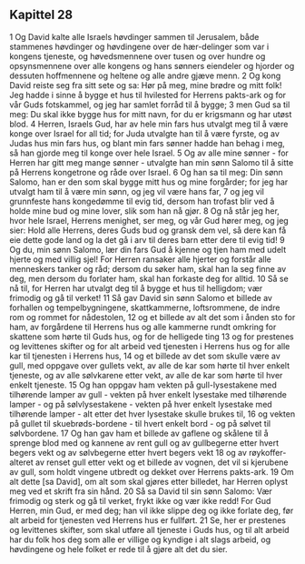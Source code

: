 ## Kapittel 28

1 Og David kalte alle Israels høvdinger sammen til Jerusalem, både stammenes høvdinger og høvdingene over de hær-delinger som var i kongens tjeneste, og høvedsmennene over tusen og over hundre og opsynsmennene over alle kongens og hans sønners eiendeler og hjorder og dessuten hoffmennene og heltene og alle andre gjæve menn.
2 Og kong David reiste seg fra sitt sete og sa: Hør på meg, mine brødre og mitt folk! Jeg hadde i sinne å bygge et hus til hvilested for Herrens pakts-ark og for vår Guds fotskammel, og jeg har samlet forråd til å bygge;
3 men Gud sa til meg: Du skal ikke bygge hus for mitt navn, for du er krigsmann og har utøst blod.
4 Herren, Israels Gud, har av hele min fars hus utvalgt meg til å være konge over Israel for all tid; for Juda utvalgte han til å være fyrste, og av Judas hus min fars hus, og blant min fars sønner hadde han behag i meg, så han gjorde meg til konge over hele Israel.
5 Og av alle mine sønner - for Herren har gitt meg mange sønner - utvalgte han min sønn Salomo til å sitte på Herrens kongetrone og råde over Israel.
6 Og han sa til meg: Din sønn Salomo, han er den som skal bygge mitt hus og mine forgårder; for jeg har utvalgt ham til å være min sønn, og jeg vil være hans far,
7 og jeg vil grunnfeste hans kongedømme til evig tid, dersom han trofast blir ved å holde mine bud og mine lover, slik som han nå gjør.
8 Og nå står jeg her, hvor hele Israel, Herrens menighet, ser meg, og vår Gud hører meg, og jeg sier: Hold alle Herrens, deres Guds bud og gransk dem vel, så dere kan få eie dette gode land og la det gå i arv til deres barn etter dere til evig tid!
9 Og du, min sønn Salomo, lær din fars Gud å kjenne og tjen ham med udelt hjerte og med villig sjel! For Herren ransaker alle hjerter og forstår alle menneskers tanker og råd; dersom du søker ham, skal han la seg finne av deg, men dersom du forlater ham, skal han forkaste deg for alltid.
10 Så se nå til, for Herren har utvalgt deg til å bygge et hus til helligdom; vær frimodig og gå til verket!
11 Så gav David sin sønn Salomo et billede av forhallen og tempelbygningene, skattkammerne, loftsrommene, de indre rom og rommet for nådestolen,
12 og et billede av alt det som i ånden sto for ham, av forgårdene til Herrens hus og alle kammerne rundt omkring for skattene som hørte til Guds hus, og for de helligede ting
13 og for prestenes og levittenes skifter og for alt arbeid ved tjenesten i Herrens hus og for alle kar til tjenesten i Herrens hus,
14 og et billede av det som skulle være av gull, med oppgave over gullets vekt, av alle de kar som hørte til hver enkelt tjeneste, og av alle sølvkarene etter vekt, av alle de kar som hørte til hver enkelt tjeneste.
15 Og han oppgav ham vekten på gull-lysestakene med tilhørende lamper av gull - vekten på hver enkelt lysestake med tilhørende lamper - og på sølvlysestakene - vekten på hver enkelt lysestake med tilhørende lamper - alt etter det hver lysestake skulle brukes til,
16 og vekten på gullet til skuebrøds-bordene - til hvert enkelt bord - og på sølvet til sølvbordene.
17 Og han gav ham et billede av gaflene og skålene til å sprenge blod med og kannene av rent gull og av gullbegerne etter hvert begers vekt og av sølvbegerne etter hvert begers vekt
18 og av røykoffer-alteret av renset gull etter vekt og et billede av vognen, det vil si kjerubene av gull, som holdt vingene utbredt og dekket over Herrens pakts-ark.
19 Om alt dette [sa David], om alt som skal gjøres etter billedet, har Herren oplyst meg ved et skrift fra sin hånd.
20 Så sa David til sin sønn Salomo: Vær frimodig og sterk og gå til verket, frykt ikke og vær ikke redd! For Gud Herren, min Gud, er med deg; han vil ikke slippe deg og ikke forlate deg, før alt arbeid for tjenesten ved Herrens hus er fullført.
21 Se, her er prestenes og levittenes skifter, som skal utføre all tjeneste i Guds hus, og til alt arbeid har du folk hos deg som alle er villige og kyndige i alt slags arbeid, og høvdingene og hele folket er rede til å gjøre alt det du sier.
